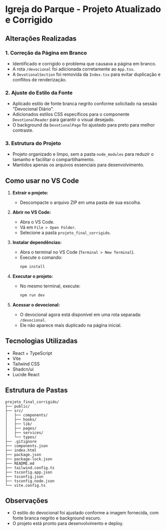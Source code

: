# Igreja do Parque - Projeto Atualizado e Corrigido

## Alterações Realizadas

### 1. Correção da Página em Branco
- Identificado e corrigido o problema que causava a página em branco.
- A rota `/devocional` foi adicionada corretamente ao `App.tsx`.
- A `DevotionalSection` foi removida da `Index.tsx` para evitar duplicação e conflitos de renderização.

### 2. Ajuste do Estilo da Fonte
- Aplicado estilo de fonte branca negrito conforme solicitado na sessão "Devocional Diário".
- Adicionados estilos CSS específicos para o componente `DevotionalReader` para garantir o visual desejado.
- O background da `DevotionalPage` foi ajustado para preto para melhor contraste.

### 3. Estrutura do Projeto
- Projeto organizado e limpo, sem a pasta `node_modules` para reduzir o tamanho e facilitar o compartilhamento.
- Mantidos apenas os arquivos essenciais para desenvolvimento.

## Como usar no VS Code

1. **Extrair o projeto:**
   - Descompacte o arquivo ZIP em uma pasta de sua escolha.

2. **Abrir no VS Code:**
   - Abra o VS Code.
   - Vá em `File > Open Folder`.
   - Selecione a pasta `projeto_final_corrigido`.

3. **Instalar dependências:**
   - Abra o terminal no VS Code (`Terminal > New Terminal`).
   - Execute o comando:
     ```bash
     npm install
     ```

4. **Executar o projeto:**
   - No mesmo terminal, execute:
     ```bash
     npm run dev
     ```

5. **Acessar o devocional:**
   - O devocional agora está disponível em uma rota separada: `/devocional`.
   - Ele não aparece mais duplicado na página inicial.

## Tecnologias Utilizadas
- React + TypeScript
- Vite
- Tailwind CSS
- Shadcn/ui
- Lucide React

## Estrutura de Pastas
```
projeto_final_corrigido/
├── public/
├── src/
│   ├── components/
│   ├── hooks/
│   ├── lib/
│   ├── pages/
│   ├── services/
│   └── types/
├── .gitignore
├── components.json
├── index.html
├── package.json
├── package-lock.json
├── README.md
├── tailwind.config.ts
├── tsconfig.app.json
├── tsconfig.json
├── tsconfig.node.json
└── vite.config.ts
```

## Observações
- O estilo do devocional foi ajustado conforme a imagem fornecida, com fonte branca negrito e background escuro.
- O projeto está pronto para desenvolvimento e deploy.

